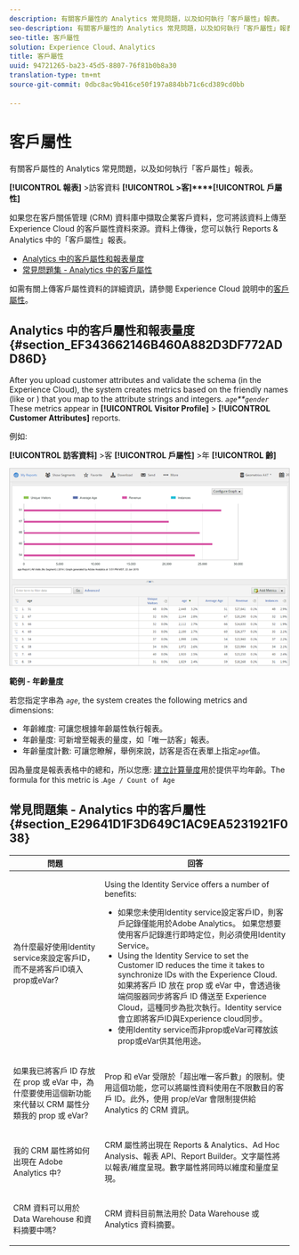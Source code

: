 ```yaml
---
description: 有關客戶屬性的 Analytics 常見問題，以及如何執行「客戶屬性」報表。
seo-description: 有關客戶屬性的 Analytics 常見問題，以及如何執行「客戶屬性」報表。
seo-title: 客戶屬性
solution: Experience Cloud、Analytics
title: 客戶屬性
uuid: 94721265-ba23-45d5-8807-76f81b0b8a30
translation-type: tm+mt
source-git-commit: 0dbc8ac9b416ce50f197a884bb71c6cd389cd0bb

---
```



# 客戶屬性

有關客戶屬性的 Analytics 常見問題，以及如何執行「客戶屬性」報表。

**[!UICONTROL 報表]** &gt;訪客資料 **[!UICONTROL &gt;客]****[!UICONTROL 戶屬性]**

如果您在客戶關係管理 (CRM) 資料庫中擷取企業客戶資料，您可將該資料上傳至 Experience Cloud 的客戶屬性資料來源。資料上傳後，您可以執行 Reports &amp; Analytics 中的「客戶屬性」報表。

* [Analytics 中的客戶屬性和報表量度](../../../components/c-variables/dimensionslist/reports-customer-attributes.md#section_EF343662146B460A882D3DF772ADD86D)
* [常見問題集 - Analytics 中的客戶屬性](../../../components/c-variables/dimensionslist/reports-customer-attributes.md#section_E29641D1F3D649C1AC9EA5231921F038)

如需有關上傳客戶屬性資料的詳細資訊，請參閱 Experience Cloud 說明中的[客戶屬性](https://marketing.adobe.com/resources/help/en_US/mcloud/attributes.html)。

## Analytics 中的客戶屬性和報表量度 {#section_EF343662146B460A882D3DF772ADD86D}

After you upload customer attributes and validate the schema (in the Experience Cloud), the system creates metrics based on the friendly names (like  or ) that you map to the attribute strings and integers. *`age`**`gender`* These metrics appear in **[!UICONTROL Visitor Profile]** &gt; **[!UICONTROL Customer Attributes]** reports.

例如:

**[!UICONTROL 訪客資料]** &gt;客 **[!UICONTROL 戶屬性]** &gt;年 **[!UICONTROL 齡]**

![](assets/report_age.png)

**範例 - 年齡量度**

若您指定字串為 *`age`*, the system creates the following metrics and dimensions:

* 年齡維度: 可讓您根據年齡屬性執行報表。
* 年齡量度: 可新增至報表的量度，如「唯一訪客」報表。
* 年齡量度計數: 可讓您瞭解，舉例來說，訪客是否在表單上指定&#x200B;*`age`*&#x200B;值。

因為量度是報表表格中的總和，所以您應:  [建立計算量度](https://marketing.adobe.com/resources/help/en_US/analytics/calcmetrics/)用於提供平均年齡。The formula for this metric is .`Age / Count of Age`

## 常見問題集 - Analytics 中的客戶屬性 {#section_E29641D1F3D649C1AC9EA5231921F038}

<table id="table_88631069013B408EBB0A810657662B36"> 
 <thead> 
  <tr> 
   <th colname="col1" class="entry"> 問題 </th> 
   <th colname="col2" class="entry"> 回答 </th> 
  </tr> 
 </thead>
 <tbody> 
  <tr> 
   <td colname="col1"> <p>為什麼最好使用Identity service來設定客戶ID，而不是將客戶ID填入prop或eVar? </p> </td> 
   <td colname="col2"> <p>Using the Identity Service offers a number of benefits: </p> 
    <ul id="ul_5D3659604D43419F9CA5920B4F93728E"> 
     <li id="li_BA2EF0715C5A47EFAFA7191CFAD088A4">如果您未使用Identity service設定客戶ID，則客戶記錄僅能用於Adobe Analytics。 如果您想要使用客戶記錄進行即時定位，則必須使用Identity Service。 </li> 
     <li id="li_228358684E474A298E39578D427BF932">Using the Identity Service to set the Customer ID reduces the time it takes to synchronize IDs with the Experience Cloud. 如果將客戶 ID 放在 prop 或 eVar 中，會透過後端伺服器同步將客戶 ID 傳送至 Experience Cloud，這種同步為批次執行。Identity service會立即將客戶ID與Experience cloud同步。 </li> 
     <li id="li_BCF28219E4014FCF9F747C3D8D270526"> 使用Identity service而非prop或eVar可釋放該prop或eVar供其他用途。 </li> 
    </ul> </td> 
  </tr> 
  <tr> 
   <td colname="col1"> <p>如果我已將客戶 ID 存放在 prop 或 eVar 中，為什麼要使用這個新功能來代替以 CRM 屬性分類我的 prop 或 eVar? </p> </td> 
   <td colname="col2"> <p>Prop 和 eVar 受限於「超出唯一客戶數」的限制。使用這個功能，您可以將屬性資料使用在不限數目的客戶 ID。此外，使用 prop/eVar 會限制提供給 Analytics 的 CRM 資訊。 </p> </td> 
  </tr> 
  <tr> 
   <td colname="col1"> <p>我的 CRM 屬性將如何出現在 Adobe Analytics 中? </p> </td> 
   <td colname="col2"> <p>CRM 屬性將出現在 Reports &amp; Analytics、Ad Hoc Analysis、報表 API、Report Builder。文字屬性將以報表/維度呈現。數字屬性將同時以維度和量度呈現。 </p> </td> 
  </tr> 
  <tr> 
   <td colname="col1"> <p>CRM 資料可以用於 Data Warehouse 和資料摘要中嗎? </p> </td> 
   <td colname="col2"> <p>CRM 資料目前無法用於 Data Warehouse 或 Analytics 資料摘要。 </p> </td> 
  </tr> 
 </tbody> 
</table>

